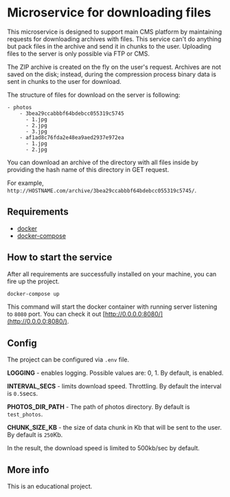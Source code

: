 # Microservice for downloading files

This microservice is designed to support main CMS platform by maintaining requests for downloading archives with files.
This service can't do anything but pack files in the archive and send it in chunks to the user.
Uploading files to the server is only possible via FTP or CMS.

The ZIP archive is created on the fly on the user's request.
Archives are not saved on the disk; instead, during the compression process binary data is sent in chunks to the user for download.

The structure of files for download on the server is following:

```
- photos
    - 3bea29ccabbbf64bdebcc055319c5745
      - 1.jpg
      - 2.jpg
      - 3.jpg
    - af1ad8c76fda2e48ea9aed2937e972ea
      - 1.jpg
      - 2.jpg
```

You can download an archive of the directory with all files inside by providing the hash name of this directory in GET request.

For example, `http://HOSTNAME.com/archive/3bea29ccabbbf64bdebcc055319c5745/`.

## Requirements

- [docker](https://docs.docker.com/get-docker/)
- [docker-compose](https://docs.docker.com/compose/install/)

## How to start the service

After all requirements are successfully installed on your machine, you can fire up the project.

```bash
docker-compose up
```
This command will start the docker container with running server listening to `8080` port.
You can check it out [http://0.0.0.0:8080/](http://0.0.0.0:8080/).

## Config

The project can be configured via `.env` file.

**LOGGING** - enables logging. Possible values are: 0, 1. By default, is enabled.

**INTERVAL_SECS** - limits download speed. Throttling. By default the interval is `0.5`secs.

**PHOTOS_DIR_PATH** - The path of photos directory. By default is `test_photos`.

**CHUNK_SIZE_KB** - the size of data chunk in Kb that will be sent to the user. By default is `250`Kb.

In the result, the download speed is limited to 500kb/sec by default.

## More info

This is an educational project.
